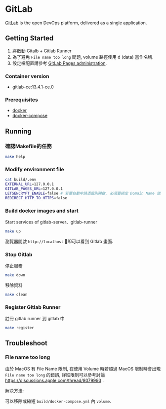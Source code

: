 # GitLab

[GitLab] is the open DevOps platform, delivered as a single application. 

## Getting Started

1. 將啟動 Gitalb + Gitlab Runner
2. 為了避免 `File name too long` 問題, volume 路徑使用 d (data) 當作名稱.
3. 設定檔配置請參考 [GitLab Pages administration](https://docs.gitlab.com/ce/administration/pages/).

### Container version

* gitlab-ce:13.4.1-ce.0

### Prerequisites

* [docker](https://docs.docker.com/install/)
* [docker-compose](https://docs.docker.com/compose/install/)

## Running

### 確認Makefile的任務

```bash
make help
```

### Modify environment file

```bash
cat build/.env
EXTERNAL_URL=127.0.0.1
GITLAB_PAGES_URL=127.0.0.1
LETSENCRYPT_ENABLE=false # 若要自動申請憑證則開啟, 必須要綁定 Domain Name 做認證
REDIRECT_HTTP_TO_HTTPS=false
```

### Build docker images and start

Start services of gitlab-server、gitlab-runner

```bash
make up
```

瀏覽器開啟 `http://localhost` 即可以看到 Gitlab 畫面.

### Stop Gitlab

停止服務

```bash
make down
```

移除資料

```bash
make clean
```

### Register Gitlab Runner

註冊 gitlab runner 到 gitlab 中

```bash
make register
```

## Troubleshoot

### File name too long

由於 MacOS 有 File Name 限制, 在使用 Volume 時若超過 MacOS 限制時會出現 `File name too long` 的錯誤, 詳細限制可以參考討論 https://discussions.apple.com/thread/8079993 .

解決方法:

可以移除或縮短 `build/docker-compose.yml` 內 `volume`.


[GitLab]: https://about.gitlab.com/
